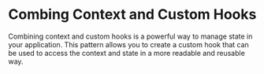 # Combing Context and Custom Hooks

Combining context and custom hooks is a powerful way to manage state in your application. This pattern allows you to create a custom hook that can be used to access the context and state in a more readable and reusable way.

